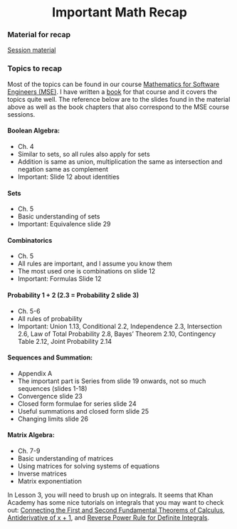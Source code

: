 <h1 align="center">Important Math Recap</h1>

### Material for recap

[Session material](https://viaucdk-my.sharepoint.com/:f:/g/personal/rib_viauc_dk/En0s5AGeHABFl6Vb0SaGndwBNjmoxJ3-CbjwXURoX7xScQ?e=fiKF5a)

### Topics to recap

Most of the topics can be found in our course [Mathematics for Software Engineers (MSE)](https://rbrooksdk.github.io/MSE1/). I have written a [book](https://drive.google.com/file/d/1P9eidJb5qtlZgvHCtqu4uuPa5FFU0Zpn/view?usp=sharing) for that course and it covers the topics quite well. The reference below are to the slides found in the material above as well as the book chapters that also correspond to the MSE course sessions.

#### Boolean Algebra:
- Ch. 4
- Similar to sets, so all rules also apply for sets
- Addition is same as union, multiplication the same as intersection and negation same as complement
- Important: Slide 12 about identities

#### Sets
- Ch. 5
- Basic understanding of sets
- Important: Equivalence slide 29

#### Combinatorics
- Ch. 5
- All rules are important, and I assume you know them
- The most used one is combinations on slide 12
- Important: Formulas Slide 12

#### Probability 1 + 2 (2.3 = Probability 2 slide 3)
- Ch. 5-6
- All rules of probability
- Important: Union 1.13, Conditional 2.2, Independence 2.3, Intersection 2.6, Law of Total Probability 2.8, Bayes’ Theorem 2.10, Contingency Table 2.12, Joint Probability 2.14

#### Sequences and Summation:
- Appendix A
- The important part is Series from slide 19 onwards, not so much sequences (slides 1-18)
- Convergence slide 23
- Closed form formulae for series slide 24
- Useful summations and closed form slide 25
- Changing limits slide 26

#### Matrix Algebra:
- Ch. 7-9
- Basic understanding of matrices
- Using matrices for solving systems of equations
- Inverse matrices
- Matrix exponentiation

In Lesson 3, you will need to brush up on integrals. It seems that Khan Academy has some nice tutorials on integrals that you may want to check out: 
[Connecting the First and Second Fundamental Theorems of Calculus](https://www.khanacademy.org/math/ap-calculus-ab/ab-integration-new/ab-6-7/v/connecting-the-first-and-second-fundamental-theorems-of-calculus), 
[Antiderivative of x + 1](https://www.khanacademy.org/math/ap-calculus-ab/ab-integration-new/ab-6-8b/v/antiderivative-of-x-1), 
and 
[Reverse Power Rule for Definite Integrals](https://www.khanacademy.org/math/ap-calculus-ab/ab-integration-new/ab-6-8c/v/reverse-power-rule-for-definite-integrals).
